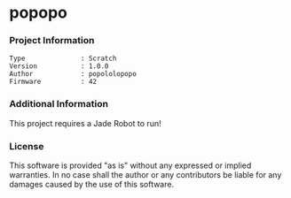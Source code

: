 popopo
================



### Project Information
```
Type              : Scratch
Version           : 1.0.0
Author            : popololopopo
Firmware          : 42
```

### Additional Information
This project requires a Jade Robot to run!

### License
This software is provided "as is" without any expressed or implied warranties.  In no case shall the author or any contributors be liable for any damages caused by the use of this software.

